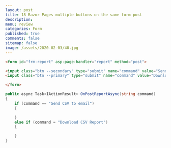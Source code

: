 ```yaml
---
layout: post
title: 18 Razor Pages multiple buttons on the same form post
description: 
menu: review
categories: Form 
published: true 
comments: false     
sitemap: false
image: /assets/2020-02-03/40.jpg
---
```



<!-- [![Bitcoin logo](/assets/2021-02-19/bitcoin.svg "Bitcoin"){:width="500px"}](/assets/2021-02-19/bitcoin.svg) -->

```html
<form id="frm-report" asp-page-handler="report" method="post">

<input class="btn --secondary" type="submit" name="command" value="Send CSV to email" />
<input class="btn --primary" type="submit" name="command" value="Download CSV Report" />

</form>
```


```cs
public async Task<IActionResult> OnPostReportAsync(string command)
{
    if (command == "Send CSV to email")
    {

    }
    else if (command = "Download CSV Report")
    {

    }
}

```